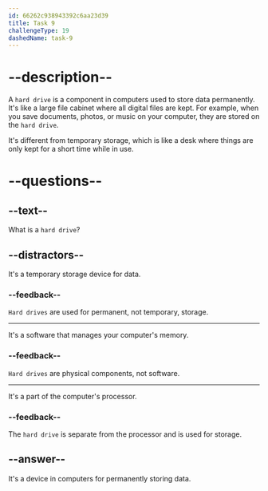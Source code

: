 ```yaml
---
id: 66262c938943392c6aa23d39
title: Task 9
challengeType: 19
dashedName: task-9
---
```


# --description--

A `hard drive` is a component in computers used to store data permanently. It's like a large file cabinet where all digital files are kept. For example, when you save documents, photos, or music on your computer, they are stored on the `hard drive`.

It's different from temporary storage, which is like a desk where things are only kept for a short time while in use.

# --questions--

## --text--

What is a `hard drive`?

## --distractors--

It's a temporary storage device for data.

### --feedback--

`Hard drives` are used for permanent, not temporary, storage.

---

It's a software that manages your computer's memory.

### --feedback--

`Hard drives` are physical components, not software.

---

It's a part of the computer's processor.

### --feedback--

The `hard drive` is separate from the processor and is used for storage.

## --answer--

It's a device in computers for permanently storing data.

